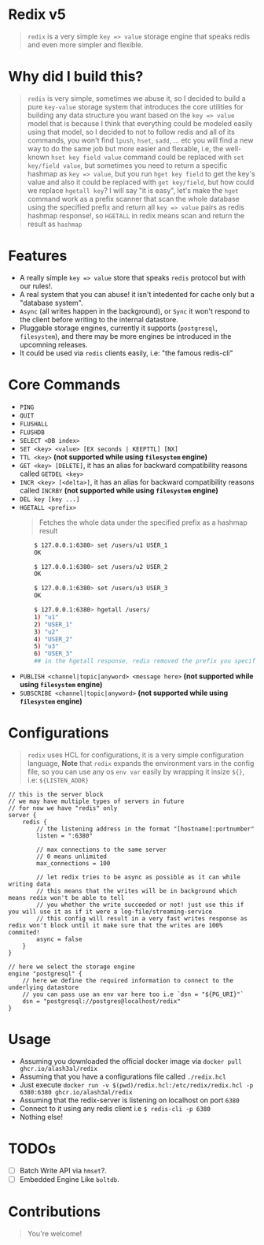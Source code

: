 Redix v5
========
> `redix` is a very simple `key => value` storage engine that speaks redis and even more simpler and flexible.

Why did I build this?
======================
> `redis` is very simple, sometimes we abuse it, so I decided to build a pure `key-value` storage system that introduces the core utilities for building any data structure you want based on the `key => value` model that is because I think that everything could be modeled easily using that model, so I decided to not to follow redis and all of its commands, you won't find `lpush`, `hset`, `sadd`, ... etc you will find a new way to do the same job but more easier and flexable, i.e, the well-known `hset key field value` command could be replaced with `set key/field value`, but sometimes you need to return a specific hashmap as `key => value`, but you run `hget key field` to get the key's value and also it could be replaced with `get key/field`, but how could we replace `hgetall key`? I will say "it is easy", let's make the `hget` command work as a prefix scanner that scan the whole database using the specified prefix and return all `key => value` pairs as redis hashmap response!, so `HGETALL` in redix means scan and return the result as `hashmap`

Features
==========
- A really simple `key => value` store that speaks `redis` protocol but with our rules!.
- A real system that you can abuse! it isn't intedented for cache only but a "database system".
- `Async` (all writes happen in the background), or `Sync` it won't respond to the client before writing to the internal datastore.
- Pluggable storage engines, currently it supports (`postgresql`, `filesystem`), and there may be more engines be introduced in the upcomning releases.
- It could be used via `redis` clients easily, i.e: "the famous redis-cli"


Core Commands
=============
- `PING`
- `QUIT`
- `FLUSHALL`
- `FLUSHDB`
- `SELECT <DB index>`
- `SET <key> <value> [EX seconds | KEEPTTL] [NX]`
- `TTL <key>` **(not supported while using `filesystem` engine)**
- `GET <key> [DELETE]`, it has an alias for backward compatibility reasons called `GETDEL <key>`
- `INCR <key> [<delta>]`, it has an alias for backward compatibility reasons called `INCRBY` **(not supported while using `filesystem` engine)**
- `DEL key [key ...]`
- `HGETALL <prefix>`
    > Fetches the whole data under the specified prefix as a hashmap result
    ```bash
        $ 127.0.0.1:6380> set /users/u1 USER_1
        OK

        $ 127.0.0.1:6380> set /users/u2 USER_2
        OK

        $ 127.0.0.1:6380> set /users/u3 USER_3
        OK

        $ 127.0.0.1:6380> hgetall /users/
        1) "u1"
        2) "USER_1"
        3) "u2"
        4) "USER_2"
        5) "u3"
        6) "USER_3"
        ## in the hgetall response, redix removed the prefix you specified `/users/`
    ```
- `PUBLISH <channel|topic|anyword> <message here>`  **(not supported while using `filesystem` engine)**
- `SUBSCRIBE <channel|topic|anyword>`  **(not supported while using `filesystem` engine)**

Configurations
==============
> `redix` uses HCL for configurations, it is a very simple configuration language, **Note** that `redix` expands the environment vars in the config file, so you can use any os `env var` easily by wrapping it insize `${}`, i.e: `${LISTEN_ADDR}`
```hcl
// this is the server block
// we may have multiple types of servers in future
// for now we have "redis" only
server {
    redis {
        // the listening address in the format "[hostname]:portnumber"
        listen = ":6380"

        // max connections to the same server
        // 0 means unlimited
        max_connections = 100

        // let redix tries to be async as possible as it can while writing data
        // this means that the writes will be in background which means redix won't be able to tell
        // you whether the write succeeded or not! just use this if you will use it as if it were a log-file/streaming-service
        // this config will result in a very fast writes response as redix won't block until it make sure that the writes are 100% commited!
        async = false
    }
}

// here we select the storage engine
engine "postgresql" {
    // here we define the required information to connect to the underlying datastore
    // you can pass use an env var here too i.e `dsn = "${PG_URI}"`
    dsn = "postgresql://postgres@localhost/redix"
}
```

Usage
=====
- Assuming you downloaded the official docker image via `docker pull ghcr.io/alash3al/redix`
- Assuming that you have a configurations file called `./redix.hcl`
- Just execute `docker run -v $(pwd)/redix.hcl:/etc/redix/redix.hcl -p 6380:6380 ghcr.io/alash3al/redix`
- Assuming that the redix-server is listening on localhost on port `6380`
- Connect to it using any redis client i.e `$ redis-cli -p 6380`
- Nothing else!

TODOs
=====
- [ ] Batch Write API via `hmset`?.
- [ ] Embedded Engine Like `boltdb`.

Contributions
=============
> You're welcome!
